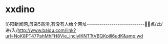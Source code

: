 # xxdino
沁阳新闻网,母亲5高清,有没有人给个网址----------------------------📁📁点/此/进/入/http://www.baidu.com/link?url=NoK8PT47PahMhFH8Vie_jnciyIKNTTtVBQKpill6udK&amp;wd
